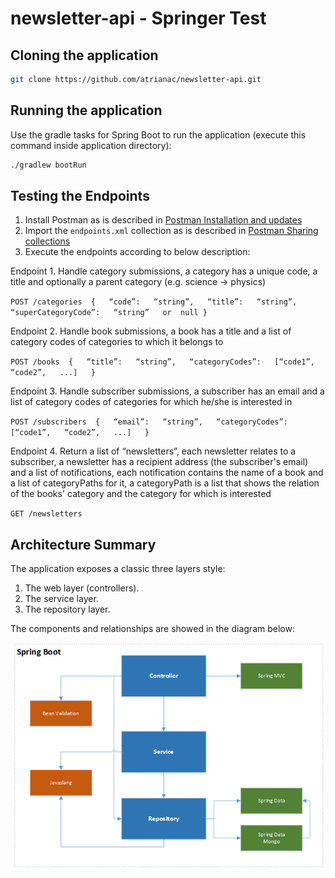 # newsletter-api - Springer Test

## Cloning the application

 ```bash
 git clone https://github.com/atrianac/newsletter-api.git
 ```


## Running the application

 Use the gradle tasks for Spring Boot to run the application (execute this command inside application directory):
 
 ```bash
 ./gradlew bootRun
 ```
 
 ## Testing the Endpoints
 
 1. Install Postman as is described in [Postman Installation and updates](https://www.getpostman.com/docs/postman/launching_postman/installation_and_updates)
 2. Import the `endpoints.xml` collection as is described in [Postman Sharing collections](https://www.getpostman.com/docs/postman/collections/sharing_collections)
 3. Execute the endpoints according to below description:
 

Endpoint   1. Handle   category   submissions,   a   category   has   a   unique   code,   a   title   and optionally   a   parent   category   (e.g.   science   ->   physics)

`POST /categories  {   “code”:   “string”,   “title”:   “string”,   “superCategoryCode”:   “string”   or  null }`

Endpoint   2. Handle   book   submissions,   a   book   has   a   title   and   a   list   of   category   codes   of categories   to   which   it   belongs   to

`POST /books  {   “title”:   “string”,   “categoryCodes”:   [“code1”,   “code2”,   ...]   }` 

Endpoint   3. Handle   subscriber   submissions,   a   subscriber   has   an   email   and   a   list   of category   codes   of   categories   for   which   he/she   is   interested   in 

`POST /subscribers  {   “email”:   “string”,   “categoryCodes”:   [“code1”,   “code2”,   ...]   }`

Endpoint   4. Return   a   list   of   “newsletters”,   each   newsletter   relates   to   a   subscriber,   a newsletter   has   a   recipient   address   (the   subscriber's   email)   and   a   list   of   notifications,   each notification   contains   the   name   of   a   book   and   a   list   of categoryPaths for   it,   a   categoryPath   is   a list   that   shows the relation of the books' category and the category for which is interested

`GET /newsletters`

 ## Architecture Summary

The application exposes a classic three layers style:
1.	The web layer (controllers).
2.	The service layer.
3.	The repository layer.

The components and relationships are showed in the diagram below: 

![Architecture](https://github.com/atrianac/newsletter-api/blob/master/documentation/resources/newsletter-architecture.png)
